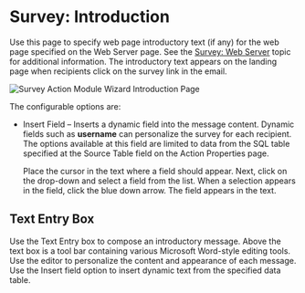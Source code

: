 # Survey: Introduction

Use this page to specify web page introductory text (if any) for the web page specified on the Web
Server page. See the [Survey: Web Server](/docs/accessanalyzer/12.0/administration/actions/survey/webserver.md) topic for additional information. The
introductory text appears on the landing page when recipients click on the survey link in the email.

![Survey Action Module Wizard Introduction Page](/img/product_docs/accessanalyzer/admin/action/survey/introduction.webp)

The configurable options are:

- Insert Field – Inserts a dynamic field into the message content. Dynamic fields such as
  **username** can personalize the survey for each recipient. The options available at this field
  are limited to data from the SQL table specified at the Source Table field on the Action
  Properties page.

  Place the cursor in the text where a field should appear. Next, click on the drop-down and
  select a field from the list. When a selection appears in the field, click the blue down arrow.
  The field appears in the text.

## Text Entry Box

Use the Text Entry box to compose an introductory message. Above the text box is a tool bar
containing various Microsoft Word-style editing tools. Use the editor to personalize the content and
appearance of each message. Use the Insert field option to insert dynamic text from the specified
data table.
